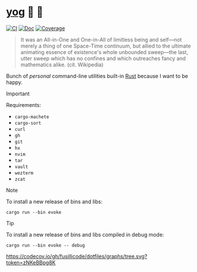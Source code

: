 # [yog](https://en.wikipedia.org/wiki/Cthulhu_Mythos_deities#Yog-Sothoth) 🍝 👀

[![CI](https://github.com/fusillicode/dotfiles/actions/workflows/ci.yml/badge.svg?branch=main)](https://github.com/fusillicode/dotfiles/actions/workflows/ci.yml)
[![Doc](https://github.com/fusillicode/dotfiles/actions/workflows/doc.yml/badge.svg)](https://fusillicode.github.io/dotfiles)
[![Coverage](https://codecov.io/gh/fusillicode/dotfiles/branch/main/graph/badge.svg)](https://codecov.io/gh/fusillicode/dotfiles/tree/main)

> It was an All-in-One and One-in-All of limitless being and self—not merely a thing of one Space-Time continuum, but
> allied to the ultimate animating essence of existence's whole unbounded sweep—the last, utter sweep which has no
> confines and which outreaches fancy and mathematics alike. (cit. Wikipedia)

Bunch of _personal_ command-line utilities built-in [Rust](https://www.rust-lang.org/) because I want to be happy.

> [!IMPORTANT]
> Requirements:

- `cargo-machete`
- `cargo-sort`
- `curl`
- `gh`
- `git`
- `hx`
- `nvim`
- `tar`
- `vault`
- `wezterm`
- `zcat`

> [!NOTE]
> To install a new release of bins and libs:

```console
cargo run --bin evoke
```

> [!TIP]
> To install a new release of bins and libs compiled in debug mode:

```console
cargo run --bin evoke -- debug
```

https://codecov.io/gh/fusillicode/dotfiles/graphs/tree.svg?token=zNKeBBpg8K
